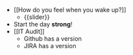 - [[How do you feel when you wake up?]]
    - {{slider}}
- Start the day **strong**!
- [[IT Audit]]
    - Github has a version 
    - JIRA has a version
